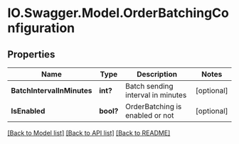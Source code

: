 # IO.Swagger.Model.OrderBatchingConfiguration
## Properties

Name | Type | Description | Notes
------------ | ------------- | ------------- | -------------
**BatchIntervalInMinutes** | **int?** | Batch sending interval in minutes | [optional] 
**IsEnabled** | **bool?** | OrderBatching is enabled or not | [optional] 

[[Back to Model list]](../README.md#documentation-for-models) [[Back to API list]](../README.md#documentation-for-api-endpoints) [[Back to README]](../README.md)

